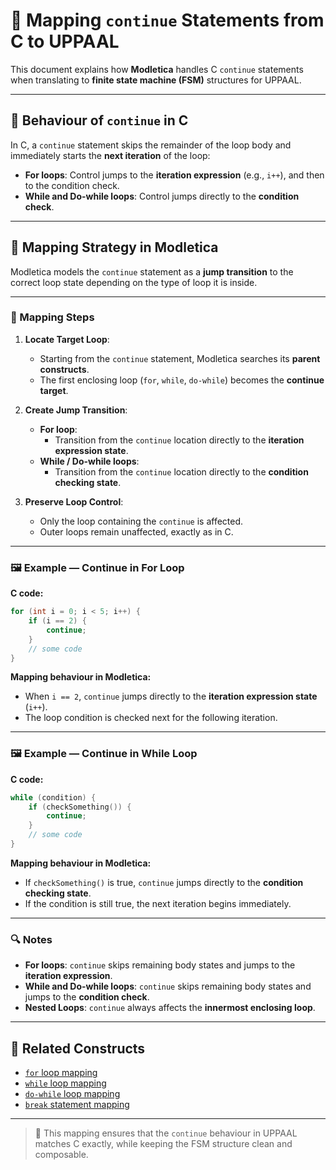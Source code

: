 # 🔄 Mapping `continue` Statements from C to UPPAAL

This document explains how **Modletica** handles C `continue` statements when translating to **finite state machine (FSM)** structures for UPPAAL.

---

## 📌 Behaviour of `continue` in C

In C, a `continue` statement skips the remainder of the loop body and immediately starts the **next iteration** of the loop:

- **For loops**: Control jumps to the **iteration expression** (e.g., `i++`), and then to the condition check.
- **While and Do-while loops**: Control jumps directly to the **condition check**.

---

## 🧠 Mapping Strategy in Modletica

Modletica models the `continue` statement as a **jump transition** to the correct loop state depending on the type of loop it is inside.

---

### 🔄 Mapping Steps

1. **Locate Target Loop**:
   - Starting from the `continue` statement, Modletica searches its **parent constructs**.
   - The first enclosing loop (`for`, `while`, `do-while`) becomes the **continue target**.

2. **Create Jump Transition**:
   - **For loop**:
     - Transition from the `continue` location directly to the **iteration expression state**.
   - **While / Do-while loops**:
     - Transition from the `continue` location directly to the **condition checking state**.

3. **Preserve Loop Control**:
   - Only the loop containing the `continue` is affected.
   - Outer loops remain unaffected, exactly as in C.

---

### 🖼 Example — Continue in For Loop

**C code:**
```c
for (int i = 0; i < 5; i++) {
    if (i == 2) {
        continue;
    }
    // some code
}
```

**Mapping behaviour in Modletica:**
- When `i == 2`, `continue` jumps directly to the **iteration expression state** (`i++`).
- The loop condition is checked next for the following iteration.

---

### 🖼 Example — Continue in While Loop

**C code:**
```c
while (condition) {
    if (checkSomething()) {
        continue;
    }
    // some code
}
```

**Mapping behaviour in Modletica:**
- If `checkSomething()` is true, `continue` jumps directly to the **condition checking state**.
- If the condition is still true, the next iteration begins immediately.

---

### 🔍 Notes

- **For loops**: `continue` skips remaining body states and jumps to the **iteration expression**.
- **While and Do-while loops**: `continue` skips remaining body states and jumps to the **condition check**.
- **Nested Loops**: `continue` always affects the **innermost enclosing loop**.

---

## 🧩 Related Constructs

- [`for` loop mapping](../../Loops/For%20Loops/)
- [`while` loop mapping](../../Loops/While%20Loops/)
- [`do-while` loop mapping](../../Loops/Do%20While%20Loops/)
- [`break` statement mapping](../Break%20Statement/)

---

> 📢 This mapping ensures that the `continue` behaviour in UPPAAL matches C exactly, while keeping the FSM structure clean and composable.